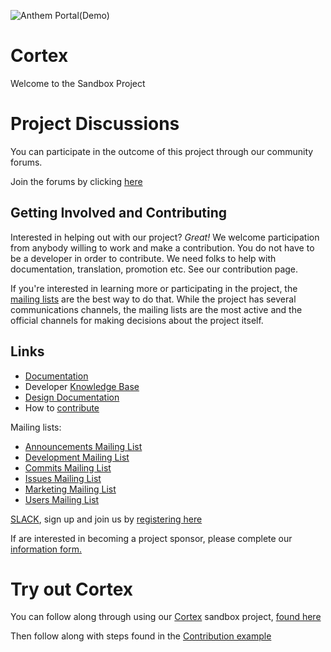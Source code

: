 
![Anthem Portal(Demo)](https://github.com/openanthem/oss/raw/master/tools/logo/anthem_banner.png)
# Cortex

Welcome to the Sandbox Project

# Project Discussions

You can participate in the outcome of this project through our community forums.

Join the forums by clicking [here](https://discourse.previewmy.net/c/Cortex)

## Getting Involved and Contributing

Interested in helping out with our project? _Great!_ We welcome participation from anybody willing to work and make a contribution. You do not have to be a developer in order to contribute. We need folks to help with documentation, translation, promotion etc.  See our contribution page.

If you're interested in learning more or participating in the project, the [mailing lists](https://anthemopensource.atlassian.net/wiki/display/OA/Mailing+Lists) are the best way to do that. While the project has several communications channels, the mailing lists are the most active and the official channels for making decisions about the project itself.

## Links

* [Documentation](https://anthemopensource.atlassian.net/wiki/display/OA/Opensource+Project+Documentation)
* Developer [Knowledge Base](https://anthemopensource.atlassian.net/wiki/display/OA/Developer+Documentation)
* [Design Documentation](https://anthemopensource.atlassian.net/wiki/display/OA/Design+Documentation)
* How to [contribute](CONTRIBUTING.md)


Mailing lists:

* [Announcements Mailing List](mailto:anthem-opensource-portal@webteks.com)
* [Development Mailing List](mailto:anthem-opensource-portal@webteks.com)
* [Commits Mailing List](mailto:anthem-opensource-portal@webteks.com)
* [Issues Mailing List](mailto:anthem-opensource-portal@webteks.com)
* [Marketing Mailing List](mailto:anthem-opensource-portal@webteks.com)
* [Users Mailing List](mailto:anthem-opensource-portal@webteks.com)

[SLACK](https://aosslack.stamplayapp.com/), sign up and join us by [registering here](https://aosslack.stamplayapp.com/)

If are interested in becoming a project sponsor,  please complete our [information form.](https://docs.google.com/a/webteks.com/forms/d/e/1FAIpQLSdJ-7qHY_sTyfaq7H6JnzENX0jp8XYllb6T0N3aFqPgjDgG3w/viewform)

# Try out Cortex

You can follow along through using our [Cortex](https://github.com/openanthem/cortex/) sandbox project, [found here](https://github.com/openanthem/cortex/)

Then follow along with steps found in the [Contribution example](https://raw.githubusercontent.com/openanthem/oss/master/CONTRIBUTING.md)
